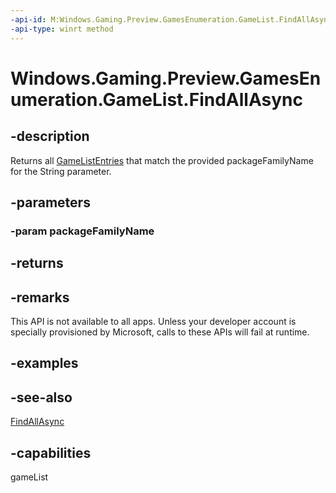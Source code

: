 ```yaml
---
-api-id: M:Windows.Gaming.Preview.GamesEnumeration.GameList.FindAllAsync(System.String)
-api-type: winrt method
---
```


<!-- Method syntax
public Windows.Foundation.IAsyncOperation<Windows.Foundation.Collections.IVectorView<Windows.Gaming.Preview.GamesEnumeration.GameListEntry>> FindAllAsync(System.String packageFamilyName)
-->

# Windows.Gaming.Preview.GamesEnumeration.GameList.FindAllAsync

## -description
Returns all [GameListEntries](gamelistentry.md) that match the provided packageFamilyName for the String parameter. 

## -parameters
### -param packageFamilyName

## -returns

## -remarks
This API is not available to all apps. Unless your developer account is specially provisioned by Microsoft, calls to these APIs will fail at runtime.

## -examples

## -see-also
[FindAllAsync](gamelist_findallasync_326280522.md)


## -capabilities
gameList
